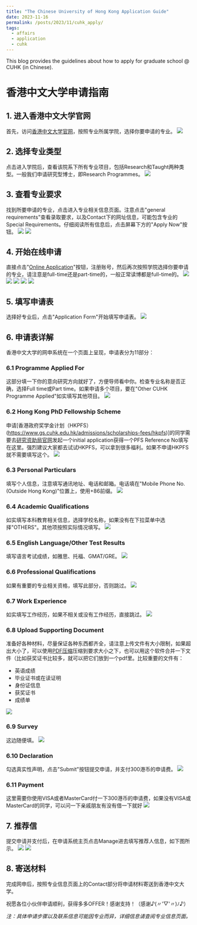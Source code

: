 ```yaml
---
title: "The Chinese University of Hong Kong Application Guide"
date: 2023-11-16
permalink: /posts/2023/11/cuhk_apply/
tags:
  - affairs
  - application
  - cuhk
---
```


This blog provides the guidelines about how to apply for graduate school @ CUHK (in Chinese).

# 香港中文大学申请指南

## 1. 进入香港中文大学官网
首先，访问[香港中文大学官网](https://www.gs.cuhk.edu.hk/admissions/)，按照专业所属学院，选择你要申请的专业。
<img src='/images/cuhk_apply/1.png'>

## 2. 选择专业类型
点击进入学院后，查看该院系下所有专业项目，包括Research和Taught两种类型。一般我们申请研究型博士，即Research Programmes。
<img src='/images/cuhk_apply/2.png'>

## 3. 查看专业要求
找到所要申请的专业，点击进入专业相关信息页面。注意点击"general requirements"查看录取要求，以及Contact下的网址信息，可能包含专业的Special Requirements。仔细阅读所有信息后，点击屏幕下方的"Apply Now"按钮。
<img src='/images/cuhk_apply/3.png'>
<img src='/images/cuhk_apply/4.png'>

## 4. 开始在线申请
直接点击"[Online Application](https://www.gradsch.cuhk.edu.hk/OnlineApp/login_email.aspx)"按钮，注册账号，然后再次按照学院选择你要申请的专业，请注意是full-time还是part-time的，一般正常读博都是full-time的。
<img src='/images/cuhk_apply/5.png'>
<img src='/images/cuhk_apply/6.png'>
<img src='/images/cuhk_apply/7.png'>
<img src='/images/cuhk_apply/8.png'>
<img src='/images/cuhk_apply/9.png'>

## 5. 填写申请表
选择好专业后，点击"Application Form"开始填写申请表。
<img src='/images/cuhk_apply/10.png'>

## 6. 申请表详解
香港中文大学的网申系统在一个页面上呈现，申请表分为11部分：

### 6.1 Programme Applied For
这部分填一下你的意向研究方向就好了，方便导师看中你。检查专业名称是否正确，选择Full time或Part time。如果申请多个项目，要在"Other CUHK Programme Applied"如实填写其他项目。
<img src='/images/cuhk_apply/11.png'>

### 6.2 Hong Kong PhD Fellowship Scheme
申请[香港政府奖学金计划（HKPFS）(https://www.gs.cuhk.edu.hk/admissions/scholarships-fees/hkpfs)]的同学需要去[研究资助局官网](https://cerg1.ugc.edu.hk/hkpfs/InitApplication.jsp)发起一个initial application获得一个PFS Reference No填写在这里。强烈建议大家都去试试HKPFS，可以拿到很多福利。如果不申请HKPFS就不需要填写这个。
<img src='/images/cuhk_apply/12.png'>

### 6.3 Personal Particulars
填写个人信息，注意填写通讯地址、电话和邮箱。电话填在"Mobile Phone No. (Outside Hong Kong)"位置上，使用+86前缀。
<img src='/images/cuhk_apply/13.png'>

### 6.4 Academic Qualifications
如实填写本科教育相关信息，选择学校名称，如果没有在下拉菜单中选择"OTHERS"。其他项按照实际情况填写。
<img src='/images/cuhk_apply/14.png'>

### 6.5 English Language/Other Test Results
填写语言考试成绩，如雅思、托福、GMAT/GRE。
<img src='/images/cuhk_apply/15.png'>

### 6.6 Professional Qualifications
如果有重要的专业相关资格，填写此部分，否则跳过。
<img src='/images/cuhk_apply/16.png'>

### 6.7 Work Experience
如实填写工作经历，如果不相关或没有工作经历，直接跳过。
<img src='/images/cuhk_apply/17.png'>

### 6.8 Upload Supporting Document
准备好各种材料，尽量保证各种东西都齐全，请注意上传文件有大小限制，如果超出大小了，可以使用[PDF压缩](https://www.ilovepdf.com/)压缩到要求大小之下，也可以用这个软件合并一下文件（比如获奖证书比较多，就可以把它们放到一个pdf里。比较重要的文件有：
* 英语成绩
* 毕业证书或在读证明
* 身份证信息
* 获奖证书
* 成绩单
<img src='/images/cuhk_apply/18.png'>

### 6.9 Survey
这边随便填。
<img src='/images/cuhk_apply/19.png'>

### 6.10 Declaration
勾选真实性声明，点击"Submit"按钮提交申请，并支付300港币的申请费。
<img src='/images/cuhk_apply/20.png'>

### 6.11 Payment
这里需要你使用VISA或者MasterCard付一下300港币的申请费，如果没有VISA或MasterCard的同学，可以问一下亲戚朋友有没有借一下就好
<img src='/images/cuhk_apply/21.png'>

## 7. 推荐信
提交申请并支付后，在申请系统主页点击Manage进去填写推荐人信息，如下图所示。
<img src='/images/cuhk_apply/22.png'>
<img src='/images/cuhk_apply/23.png'>

## 8. 寄送材料
完成网申后，按照专业信息页面上的Contact部分将申请材料寄送到香港中文大学。

祝愿各位小伙伴申请顺利，获得多多OFFER！感谢支持！（感谢♪(〃'▽'〃)ﾉ♪）

*注：具体申请步骤以及联系信息可能因专业而异，详细信息请查阅专业信息页面。*

